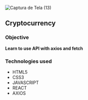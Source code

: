 ![Captura de Tela (13)](https://user-images.githubusercontent.com/79817657/172055183-6837c924-f03f-480f-a533-b383c7408cbb.png)

## Cryptocurrency

### Objective

**Learn to use API with axios and fetch**

### Technologies used

* HTML5
* CSS3
* JAVASCRIPT
* REACT
* AXIOS
